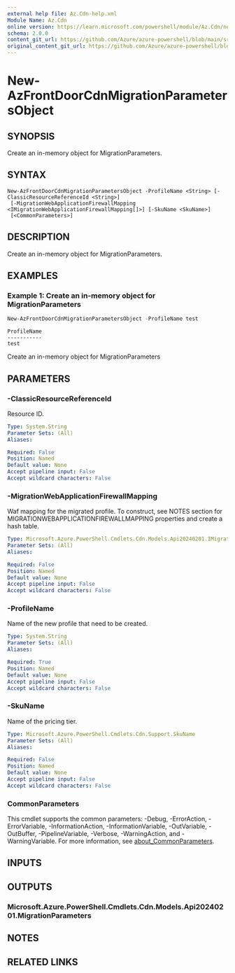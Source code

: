 ```yaml
---
external help file: Az.Cdn-help.xml
Module Name: Az.Cdn
online version: https://learn.microsoft.com/powershell/module/Az.Cdn/new-AzFrontDoorCdnMigrationParametersObject
schema: 2.0.0
content_git_url: https://github.com/Azure/azure-powershell/blob/main/src/Cdn/Cdn/help/New-AzFrontDoorCdnMigrationParametersObject.md
original_content_git_url: https://github.com/Azure/azure-powershell/blob/main/src/Cdn/Cdn/help/New-AzFrontDoorCdnMigrationParametersObject.md
---
```


# New-AzFrontDoorCdnMigrationParametersObject

## SYNOPSIS
Create an in-memory object for MigrationParameters.

## SYNTAX

```
New-AzFrontDoorCdnMigrationParametersObject -ProfileName <String> [-ClassicResourceReferenceId <String>]
 [-MigrationWebApplicationFirewallMapping <IMigrationWebApplicationFirewallMapping[]>] [-SkuName <SkuName>]
 [<CommonParameters>]
```

## DESCRIPTION
Create an in-memory object for MigrationParameters.

## EXAMPLES

### Example 1: Create an in-memory object for MigrationParameters
```powershell
New-AzFrontDoorCdnMigrationParametersObject -ProfileName test
```

```output
ProfileName
-----------
test
```

Create an in-memory object for MigrationParameters

## PARAMETERS

### -ClassicResourceReferenceId
Resource ID.

```yaml
Type: System.String
Parameter Sets: (All)
Aliases:

Required: False
Position: Named
Default value: None
Accept pipeline input: False
Accept wildcard characters: False
```

### -MigrationWebApplicationFirewallMapping
Waf mapping for the migrated profile.
To construct, see NOTES section for MIGRATIONWEBAPPLICATIONFIREWALLMAPPING properties and create a hash table.

```yaml
Type: Microsoft.Azure.PowerShell.Cmdlets.Cdn.Models.Api20240201.IMigrationWebApplicationFirewallMapping[]
Parameter Sets: (All)
Aliases:

Required: False
Position: Named
Default value: None
Accept pipeline input: False
Accept wildcard characters: False
```

### -ProfileName
Name of the new profile that need to be created.

```yaml
Type: System.String
Parameter Sets: (All)
Aliases:

Required: True
Position: Named
Default value: None
Accept pipeline input: False
Accept wildcard characters: False
```

### -SkuName
Name of the pricing tier.

```yaml
Type: Microsoft.Azure.PowerShell.Cmdlets.Cdn.Support.SkuName
Parameter Sets: (All)
Aliases:

Required: False
Position: Named
Default value: None
Accept pipeline input: False
Accept wildcard characters: False
```

### CommonParameters
This cmdlet supports the common parameters: -Debug, -ErrorAction, -ErrorVariable, -InformationAction, -InformationVariable, -OutVariable, -OutBuffer, -PipelineVariable, -Verbose, -WarningAction, and -WarningVariable. For more information, see [about_CommonParameters](http://go.microsoft.com/fwlink/?LinkID=113216).

## INPUTS

## OUTPUTS

### Microsoft.Azure.PowerShell.Cmdlets.Cdn.Models.Api20240201.MigrationParameters

## NOTES

## RELATED LINKS
